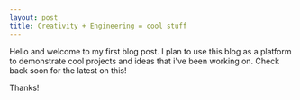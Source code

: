 ```yaml
---
layout: post
title: Creativity + Engineering = cool stuff
---
```


Hello and welcome to my first blog post. I plan to use this blog as a platform to demonstrate cool projects and ideas that i've been working on. Check back soon for the latest on this!


Thanks!
